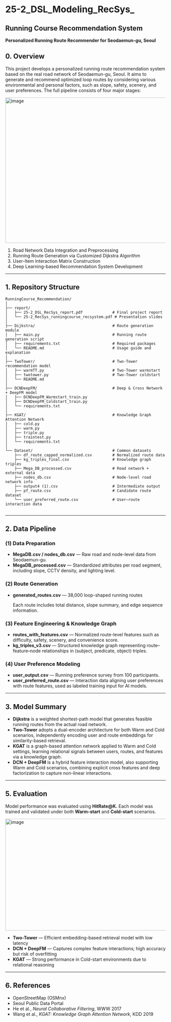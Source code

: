 # 25-2_DSL_Modeling_RecSys_

## **Running Course Recommendation System**

**Personalized Running Route Recommender for Seodaemun-gu, Seoul**

## **0. Overview**
This project develops a personalized running route recommendation system based on the real road network of Seodaemun-gu, Seoul.
It aims to generate and recommend optimized loop routes by considering various environmental and personal factors, such as slope, safety, scenery, and user preferences.
The full pipeline consists of four major stages:

<img width="940" height="457" alt="image" src="https://github.com/user-attachments/assets/b694df1e-fe0c-48f3-8bf2-a37dc519707a" />

1. Road Network Data Integration and Preprocessing
2. Running Route Generation via Customized Dijkstra Algorithm
3. User-Item Interaction Matrix Construction
4. Deep Learning-based Recommendation System Development

---

## **1. Repository Structure**

```
RunningCourse_Recommendation/
│
├── report/
│   ├── 25-2_DSL_RecSys_report.pdf             # Final project report
│   └── 25-2_RecSys_runningcourse_recsystem.pdf # Presentation slides
│
├── Dijkstra/                                  # Route generation module
│   ├── main.py                                # Running route generation script
│   ├── requirements.txt                       # Required packages
│   └── README.md                              # Usage guide and explanation
│
├── TwoTower/                                  # Two-Tower recommendation model
│   ├── warmTT.py                              # Two-Tower warmstart
│   ├── twotower.py                            # Two-Tower coldstart
│   └── README.md
│
├── DCNDeepFM/                                 # Deep & Cross Network + DeepFM model
│   ├── DCNDeepFM_Warmstart_train.py
│   ├── DCNDeepFM_Coldstart_train.py
│   └── requirements.txt
│
├── KGAT/                                      # Knowledge Graph Attention Network
│   ├── cold.py
│   ├── warm.py
│   ├── triple.py
│   ├── traintest.py
│   └── requirements.txt
│
└── Dataset/                                   # Common datasets
    ├── df_route_capped_normalized.csv         # Normalized route data
    ├── kg_triples_final.csv                   # Knowledge graph triples
    ├── Mega_DB_processed.csv                  # Road network + external data
    ├── nodes_db.csv                           # Node-level road network info
    ├── output4 (1).csv                        # Intermediate output
    ├── pf_route.csv                           # Candidate route dataset
    └── user_preferred_route.csv               # User–route interaction data


```

---

## **2. Data Pipeline**

### **(1) Data Preparation**

- **MegaDB.csv / nodes_db.csv** — Raw road and node-level data from Seodaemun-gu.
- **MegaDB_processed.csv** — Standardized attributes per road segment, including slope, CCTV density, and lighting level.

### **(2) Route Generation**

- **generated_routes.csv** — 38,000 loop-shaped running routes
    
    Each route includes total distance, slope summary, and edge sequence information.
    

### **(3) Feature Engineering & Knowledge Graph**

- **routes_with_features.csv** — Normalized route-level features such as difficulty, safety, scenery, and convenience score.
- **kg_triples_v3.csv** — Structured knowledge graph representing route–feature–node relationships in (subject, predicate, object) triples.

### **(4) User Preference Modeling**

- **user_output.csv** — Running preference survey from 100 participants.
- **user_preferred_route.csv** — Interaction data aligning user preferences with route features, used as labeled training input for AI models.

---

## **3. Model Summary**

- **Dijkstra** is a weighted shortest-path model that generates feasible running routes from the actual road network.
- **Two-Tower** adopts a dual-encoder architecture for both Warm and Cold scenarios, independently encoding user and route embeddings for similarity-based retrieval.
- **KGAT** is a graph-based attention network applied to Warm and Cold settings, learning relational signals between users, routes, and features via a knowledge graph.
- **DCN + DeepFM** is a hybrid feature interaction model, also supporting Warm and Cold scenarios, combining explicit cross features and deep factorization to capture non-linear interactions.


---

## **5. Evaluation**

Model performance was evaluated using **HitRate@K.**
Each model was trained and validated under both **Warm-start** and **Cold-start** scenarios.

<img width="810" height="351" alt="image" src="https://github.com/user-attachments/assets/4743b52a-50e6-41db-b4f5-c4121b76ef06" />

- **Two-Tower** — Efficient embedding-based retrieval model with low latency
- **DCN + DeepFM** — Captures complex feature interactions; high  accuracy but risk of overfitting
- **KGAT** — Strong performance in Cold-start environments due to relational reasoning

---

## **6. References**

- OpenStreetMap (OSMnx)
- Seoul Public Data Portal
- He et al., *Neural Collaborative Filtering*, WWW 2017
- Wang et al., *KGAT: Knowledge Graph Attention Network*, KDD 2019
